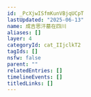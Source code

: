 ```yaml
---
id: _PcXjwISfmKunVBjqUCpT
lastUpdated: "2025-06-13"
name: 成吉思汗墓在四川
aliases: []
layer: 4
categoryId: cat_IIjclkT2
tagIds: []
nsfw: false
parent: ""
relatedEntries: []
timelineEvents: []
titledLinks: []
---
```


